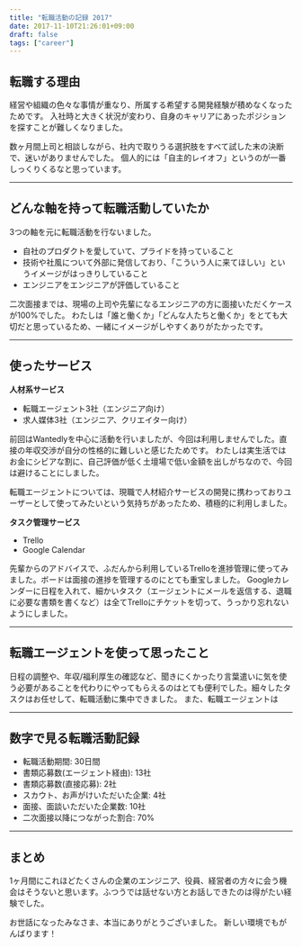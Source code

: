```yaml
---
title: "転職活動の記録 2017"
date: 2017-11-10T21:26:01+09:00
draft: false
tags: ["career"]
---
```

## 転職する理由
経営や組織の色々な事情が重なり、所属する希望する開発経験が積めなくなったためです。
入社時と大きく状況が変わり、自身のキャリアにあったポジションを探すことが難しくなりました。

数ヶ月間上司と相談しながら、社内で取りうる選択肢をすべて試した末の決断で、迷いがありませんでした。
個人的には「自主的レイオフ」というのが一番しっくりくるなと思っています。

***

## どんな軸を持って転職活動していたか
3つの軸を元に転職活動を行ないました。
* 自社のプロダクトを愛していて、プライドを持っていること
* 技術や社風について外部に発信しており、「こういう人に来てほしい」というイメージがはっきりしていること
* エンジニアをエンジニアが評価していること

二次面接までは、現場の上司や先輩になるエンジニアの方に面接いただくケースが100%でした。
わたしは「誰と働くか」「どんな人たちと働くか」をとても大切だと思っているため、一緒にイメージがしやすくありがたかったです。

***

## 使ったサービス
**人材系サービス**

* 転職エージェント3社（エンジニア向け）
* 求人媒体3社（エンジニア、クリエイター向け）

前回はWantedlyを中心に活動を行いましたが、今回は利用しませんでした。直接の年収交渉が自分の性格的に難しいと感じたためです。
わたしは実生活ではお金にシビアな割に、自己評価が低く土壇場で低い金額を出しがちなので、今回は避けることにしました。

転職エージェントについては、現職で人材紹介サービスの開発に携わっておりユーザーとして使ってみたいという気持ちがあったため、積極的に利用しました。

**タスク管理サービス**

* Trello
* Google Calendar

先輩からのアドバイスで、ふだんから利用しているTrelloを進捗管理に使ってみました。ボードは面接の進捗を管理するのにとても重宝しました。
Googleカレンダーに日程を入れて、細かいタスク（エージェントにメールを返信する、退職に必要な書類を書くなど）は全てTrelloにチケットを切って、うっかり忘れないようにしました。

***

## 転職エージェントを使って思ったこと
日程の調整や、年収/福利厚生の確認など、聞きにくかったり言葉遣いに気を使う必要があることを代わりにやってもらえるのはとても便利でした。細々したタスクはお任せして、転職活動に集中できました。
また、転職エージェントは

***

## 数字で見る転職活動記録
* 転職活動期間: 30日間
* 書類応募数(エージェント経由): 13社
* 書類応募数(直接応募): 2社
* スカウト、お声がけいただいた企業: 4社
* 面接、面談いただいた企業数: 10社
* 二次面接以降につながった割合: 70%

***

## まとめ
1ヶ月間にこれほどたくさんの企業のエンジニア、役員、経営者の方々に会う機会はそうないと思います。ふつうでは話せない方とお話しできたのは得がたい経験でした。

お世話になったみなさま、本当にありがとうございました。
新しい環境でもがんばります！


